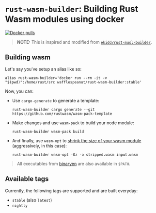 # `rust-wasm-builder`: Building Rust Wasm modules using docker

[![Docker pulls](https://img.shields.io/docker/pulls/wafflespeanut/rust-wasm-builder.svg)](https://hub.docker.com/r/wafflespeanut/rust-wasm-builder/)

> **NOTE:** This is inspired and modified from [`ekidd/rust-musl-builder`](https://github.com/emk/rust-musl-builder).

## Building wasm

Let's say you've setup an alias like so:

```
alias rust-wasm-builder='docker run --rm -it -v "$(pwd)":/home/rust/src wafflespeanut/rust-wasm-builder:stable'
```

Now, you can:

 - Use `cargo-generate` to generate a template:
    ```
    rust-wasm-builder cargo generate --git https://github.com/rustwasm/wasm-pack-template
    ```
 - Make changes and use `wasm-pack` to build your node module:
    ```
    rust-wasm-builder wasm-pack build
    ```
 - And finally, use `wasm-opt` to [shrink the size of your wasm module](https://rustwasm.github.io/docs/book/reference/code-size.html) (aggressively, in this case):
    ```
    rust-wasm-builder wasm-opt -Oz -o stripped.wasm input.wasm
    ```

> All executables from [binaryen](https://github.com/WebAssembly/binaryen) are also available in `$PATH`.

## Available tags

Currently, the following tags are supported and are built everyday:

 - `stable` (also `latest`)
 - `nightly`
